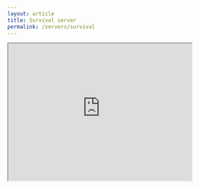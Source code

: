 ```yaml
---
layout: article
title: Survival server
permalink: /servers/survival
---
```


<iframe width="420" height="315"
src="https://www.youtube.com/watch?v=mgqmmrZ2qc8">
</iframe>
